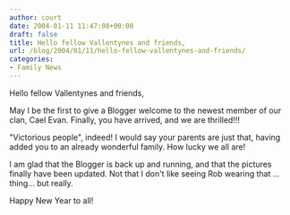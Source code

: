 ```yaml
---
author: court
date: 2004-01-11 11:47:08+00:00
draft: false
title: Hello fellow Vallentynes and friends,
url: /blog/2004/01/11/hello-fellow-vallentynes-and-friends/
categories:
- Family News
---
```


Hello fellow Vallentynes and friends,

May I be the first to give a Blogger welcome to the newest member of our clan, Cael Evan.  Finally, you have arrived, and we are thrilled!!!

"Victorious people", indeed!  I would say your parents are just that, having added you to an already wonderful family.  How lucky we all are!

I am glad that the Blogger is back up and running, and that the pictures finally have been updated.  Not that I don't like seeing Rob wearing that ... thing... but really.

Happy New Year to all!
